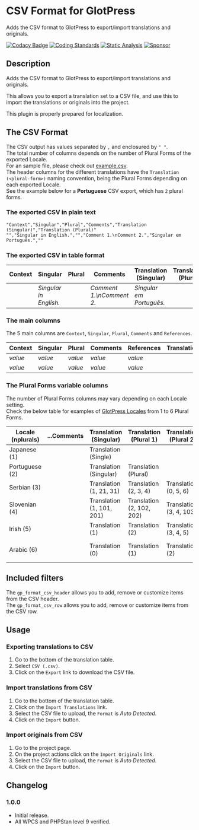# CSV Format for GlotPress

Adds the CSV format to GlotPress to export/import translations and originals.

[![Codacy Badge](https://api.codacy.com/project/badge/Grade/1edaa1b960ae4e2ea3e1dcdf1674e9a1)](https://app.codacy.com/gh/pedro-mendonca/GP-Format-CSV?utm_source=github.com&utm_medium=referral&utm_content=pedro-mendonca/GP-Format-CSV&utm_campaign=Badge_Grade_Settings)
[![Coding Standards](https://github.com/pedro-mendonca/GP-Format-CSV/actions/workflows/coding-standards.yml/badge.svg)](https://github.com/pedro-mendonca/GP-Format-CSV/actions/workflows/coding-standards.yml)
[![Static Analysis](https://github.com/pedro-mendonca/GP-Format-CSV/actions/workflows/static-analysis.yml/badge.svg)](https://github.com/pedro-mendonca/GP-Format-CSV/actions/workflows/static-analysis.yml)
[![Sponsor](https://img.shields.io/badge/GitHub-🤍%20Sponsor-ea4aaa?logo=github)](https://github.com/sponsors/pedro-mendonca)

## Description

Adds the CSV format to GlotPress to export/import translations and originals.

This allows you to export a translation set to a CSV file, and use this to import the translations or originals into the project.

This plugin is properly prepared for localization.

## The CSV Format

The CSV output has values separated by `,` and enclosured by `" "`.  
The total number of columns depends on the number of Plural Forms of the exported Locale.  
For an sample file, please check out [example.csv](https://github.com/pedro-mendonca/GP-Format-CSV/blob/main/example.csv).  
The header columns for the different translations have the `Translation (<plural-form>)` naming convention, being the Plural Forms depending on each exported Locale.  
See the example below for a **Portuguese** CSV export, which has `2` plural forms.  

### The exported CSV in plain text

```csv
"Context","Singular","Plural","Comments","Translation (Singular)","Translation (Plural)"
"","Singular in English.","","Comment 1.\nComment 2.","Singular em Português.",""
```

### The exported CSV in table format

| Context | Singular | Plural | Comments | Translation (Singular) | Translation (Plural) |
| --- | --- | --- | --- | --- | --- |
| | *Singular in English.* | | *Comment 1.\nComment 2.* | *Singular em Português.* | |

### The main columns

The 5 main columns are `Context`, `Singular`, `Plural`, `Comments` and `References`.

| Context | Singular | Plural | Comments | References | Translation(s)... |
| --- | --- | --- | --- | --- | --- |
| *value* | *value* | *value* | *value* | *value* | |
| *value* | *value* | *value* | *value* | *value* | |

### The Plural Forms variable columns
 
The number of Plural Forms columns may vary depending on each Locale setting.  
Check the below table for examples of [GlotPress Locales](https://github.com/GlotPress/GlotPress/blob/develop/locales/locales.php) from 1 to 6 Plural Forms.

| Locale (nplurals) | ...Comments | Translation (Singular) | Translation (Plural 1) | Translation (Plural 2) | Translation (Plural 3) | Translation (Plural 4) | Translation (Plural 5)
| --- | --- | --- | --- | --- | --- | --- | --- |
| Japanese (1) | | Translation (Single) |
| Portuguese (2) | | Translation (Singular) | Translation (Plural) |
| Serbian (3) | | Translation (1, 21, 31) | Translation (2, 3, 4) | Translation (0, 5, 6) |
| Slovenian (4) | | Translation (1, 101, 201) | Translation (2, 102, 202) | Translation (3, 4, 103) | Translation (0, 5, 6) |
| Irish (5) | | Translation (1) | Translation (2) | Translation (3, 4, 5) | Translation (7, 8, 9) | Translation (0, 11, 12) |
| Arabic (6) | | Translation (0) | Translation (1) | Translation (2) | Translation (3, 4, 5) | Translation (11, 12, 13) | Translation (100, 101, 102) |

## Included filters

The `gp_format_csv_header` allows you to add, remove or customize items from the CSV header.  
The `gp_format_csv_row` allows you to add, remove or customize items from the CSV row.  

## Usage

### Exporting translations to CSV

1. Go to the bottom of the translation table.
2. Select `CSV (.csv)`.
3. Click on the `Export` link to download the CSV file.

### Import translations from CSV

1. Go to the bottom of the translation table.
2. Click on the `Import Translations` link.
3. Select the CSV file to upload, the `Format` is *Auto Detected*.
4. Click on the `Import` button.

### Import originals from CSV

1. Go to the project page.
2. On the project actions click on the `Import Originals` link.
3. Select the CSV file to upload, the `Format` is *Auto Detected*.
4. Click on the `Import` button.

## Changelog

### 1.0.0

* Initial release.
* All WPCS and PHPStan level 9 verified.
